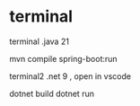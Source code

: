 # terminal
terminal .java 21

mvn compile spring-boot:run

terminal2 .net 9 , open in vscode

dotnet build
dotnet run